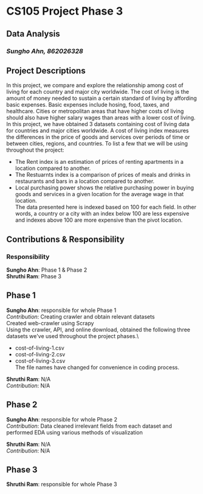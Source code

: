 # CS105 Project Phase 3
## Data Analysis

### *Sungho Ahn, 862026328*

## Project Descriptions
In this project, we compare and explore the relationship among cost of living for each country and major city worldwide. The cost of living is the amount of money needed to sustain a certain standard of 
living by affording basic expenses. Basic expenses include hosing, food, taxes, and healthcare. Cities or metropolitan areas that have higher costs of living should also have higher salary wages than areas with a lower cost of 
living. In this project, we have obtained 3 datasets containing cost of living data for countries and major cities worldwide. A cost of living index measures the differences in the price of goods and services over periods of time 
or between cities, regions, and countries. To list a few that we will be using throughout the project:
- The Rent index is an estimation of prices of renting apartments in a location compared to another. 
- The Restuarnts index is a comparison of prices of meals and drinks in restaurants and bars in a location compared to another. 
- Local purchasing power shows the relative purchasing power in buying goods and services in a given location for the average wage in that location.\
The data presented here is indexed based on 100 for each field. In other words, a country or a city with an index below 100 are less expensive and indexes above 100 are more expensive than the pivot location.


## Contributions & Responsibility
### Responsibility
**Sungho Ahn**: Phase 1 & Phase 2\
**Shruthi Ram**: Phase 3

## Phase 1
**Sungho Ahn**: responsible for whole Phase 1\
*Contribution*: Creating crawler and obtain relevant datasets\
Created web-crawler using Scrapy\
Using the crawler, API, and online download, obtained the following three datasets we've used throughout the project phases.\
- cost-of-living-1.csv
- cost-of-living-2.csv
- cost-of-living-3.csv\
The file names have changed for convenience in coding process.

**Shruthi Ram**: N/A\
*Contribution*: N/A


## Phase 2
**Sungho Ahn**: responsible for whole Phase 2\
*Contribution*: Data cleaned irrelevant fields from each dataset and performed EDA using various methods of visualization

**Shruthi Ram**: N/A\
*Contribution*: N/A


## Phase 3
**Shruthi Ram**: responsible for whole Phase 3
